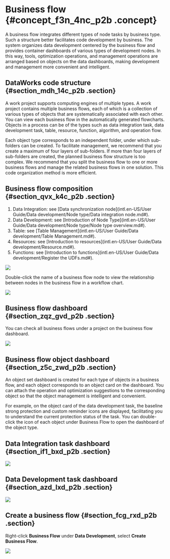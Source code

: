 # Business flow {#concept_f3n_4nc_p2b .concept}

A business flow integrates different types of node tasks by business type. Such a structure better facilitates code development by business. The system organizes data development centered by the business flow and provides container dashboards of various types of development nodes. In this way, tools, optimization operations, and management operations are arranged based on objects on the data dashboards, making development and management more convenient and intelligent.

## DataWorks code structure {#section_mdh_14c_p2b .section}

A work project supports computing engines of multiple types. A work project contains multiple business flows, each of which is a collection of various types of objects that are systematically associated with each other. You can view each business flow in the automatically generated flowcharts. Objects in a process can be of the types such as data integration task, data development task, table, resource, function, algorithm, and operation flow.

Each object type corresponds to an independent folder, under which sub-folders can be created. To facilitate management, we recommend that you create a maximum of four layers of sub-folders. If more than four layers of sub-folders are created, the planned business flow structure is too complex. We recommend that you split the business flow to one or more business flows and manage the related business flows in one solution. This code organization method is more efficient.

## Business flow composition {#section_qvx_k4c_p2b .section}

1.  Data Integration: see [Data synchronization node](intl.en-US/User Guide/Data development/Node type/Data integration node.md#).
2.  Data Development: see [Introduction of Node Type](intl.en-US/User Guide/Data development/Node type/Node type overview.md#).
3.  Table: see [Table Management](intl.en-US/User Guide/Data development/Table Management.md#).
4.  Resources: see [Introduction to resources](intl.en-US/User Guide/Data development/Resource.md#).
5.  Functions: see [Introduction to functions](intl.en-US/User Guide/Data development/Register the UDFs.md#).

![](http://static-aliyun-doc.oss-cn-hangzhou.aliyuncs.com/assets/img/16288/15367306137640_en-US.png)

Double-click the name of a business flow node to view the relationship between nodes in the business flow in a workflow chart.

![](http://static-aliyun-doc.oss-cn-hangzhou.aliyuncs.com/assets/img/16288/15367306137645_en-US.png)

## Business flow dashboard {#section_zqz_gvd_p2b .section}

You can check all business flows under a project on the business flow dashboard.

![](http://static-aliyun-doc.oss-cn-hangzhou.aliyuncs.com/assets/img/16288/15367306137644_en-US.png)

## Business flow object dashboard {#section_z5c_zwd_p2b .section}

An object set dashboard is created for each type of objects in a business flow, and each object corresponds to an object card on the dashboard. You can attach the operation and optimization suggestions to the corresponding object so that the object management is intelligent and convenient.

For example, on the object card of the data development task, the baseline strong protection and custom reminder icons are displayed, facilitating you to understand the current protection status of the task. You can double-click the icon of each object under Business Flow to open the dashboard of the object type.

## Data Integration task dashboard {#section_if1_bxd_p2b .section}

![](http://static-aliyun-doc.oss-cn-hangzhou.aliyuncs.com/assets/img/16288/15367306137641_en-US.png)

## Data Development task dashboard {#section_azd_lxd_p2b .section}

![](http://static-aliyun-doc.oss-cn-hangzhou.aliyuncs.com/assets/img/16288/15367306147642_en-US.png)

## Create a business flow {#section_fcg_rxd_p2b .section}

Right-click **Business Flow** under **Data Development**, select **Create Business Flow**.

![](http://static-aliyun-doc.oss-cn-hangzhou.aliyuncs.com/assets/img/16288/15367306147643_en-US.png)

